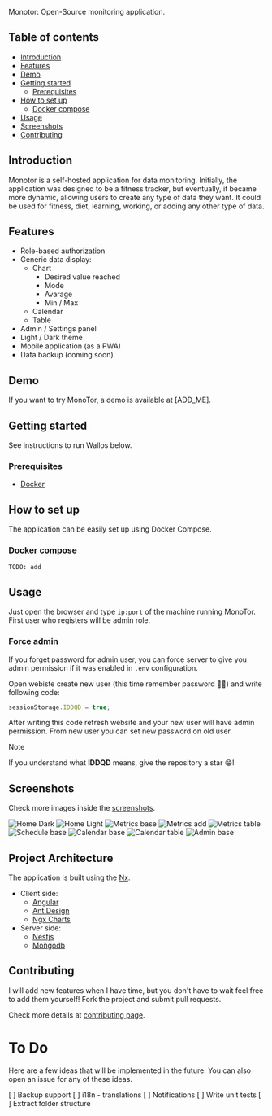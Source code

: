 <!-- TOOD: add img -->

Monotor: Open-Source monitoring application.

<h2>Table of contents</h2>

- [Introduction](#introduction)
- [Features](#features)
- [Demo](#demo)
- [Getting started](#getting-started)
  - [Prerequisites](#prerequisites)
- [How to set up](#how-to-set-up)
  - [Docker compose](#docker-compose)
- [Usage](#usage)
- [Screenshots](#screenshots)
- [Contributing](#contributing)

## Introduction

Monotor is a self-hosted application for data monitoring. Initially, the application was designed to be a fitness tracker, but eventually, it became more dynamic, allowing users to create any type of data they want. It could be used for fitness, diet, learning, working, or adding any other type of data.

## Features

- Role-based authorization
- Generic data display:
  - Chart
    - Desired value reached
    - Mode
    - Avarage
    - Min / Max
  - Calendar
  - Table
- Admin / Settings panel
- Light / Dark theme
- Mobile application (as a PWA)
- Data backup (coming soon)

## Demo

If you want to try MonoTor, a demo is available at [ADD_ME].

## Getting started

See instructions to run Wallos below.

### Prerequisites

- [Docker](https://www.docker.com/)

## How to set up

The application can be easily set up using Docker Compose.

### Docker compose

```
TODO: add
```

## Usage

Just open the browser and type `ip:port` of the machine running MonoTor.
First user who registers will be admin role.

### Force admin

If you forget password for admin user, you can force server to give you admin permission if it was enabled in `.env` configuration.

Open webiste create new user (this time remember password 🤷‍♂️) and write following code:

```js
sessionStorage.IDDQD = true;
```

After writing this code refresh website and your new user will have admin permission. From new user you can set new password on old user.

> [!NOTE]
> If you understand what **IDDQD** means, give the repository a star 😁!

## Screenshots

Check more images inside the [screenshots](https://github.com/KostaD02/monotor/tree/main/screenshots).

![Home Dark](screenshots/home-dark.png)
![Home Light](screenshots/home-light.png)
![Metrics base](screenshots/metrics-base-light.png)
![Metrics add](screenshots/metrics-add-light.png)
![Metrics table](screenshots/metrics-table-light.png)
![Schedule base](screenshots/schedule-base-light.png)
![Calendar base](screenshots/calendar-base-light.png)
![Calendar table](screenshots/calendar-table-light.png)
![Admin base](screenshots/admin-base-light.png)

## Project Architecture

The application is built using the [Nx](https://nx.dev/).

- Client side:
  - [Angular](https://angular.dev/)
  - [Ant Design](https://ng.ant.design/docs/introduce/en)
  - [Ngx Charts](https://www.npmjs.com/package/@swimlane/ngx-charts)
- Server side:
  - [Nestjs](https://nestjs.com/)
  - [Mongodb](https://www.mongodb.com/)

## Contributing

I will add new features when I have time, but you don't have to wait feel free to add them yourself! Fork the project and submit pull requests.

Check more details at [contributing page](https://github.com/KostaD02/monotor/blob/main/CONTRIBUTING.md).

# To Do

Here are a few ideas that will be implemented in the future. You can also open an issue for any of these ideas.

[ ] Backup support
[ ] i18n - translations
[ ] Notifications
[ ] Write unit tests
[ ] Extract folder structure
